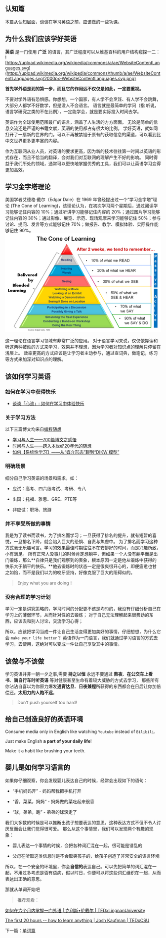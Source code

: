 ## 认知篇

本篇从认知层面，谈谈在学习英语之前，应该做的一些功课。

## 为什么我们应该学好英语

**英语** 是一门使用 **广泛** 的语言，其广泛程度可以从维基百科的用户结构窥探一二：
![https://upload.wikimedia.org/wikipedia/commons/a/ae/WebsiteContentLanguages.svg](https://upload.wikimedia.org/wikipedia/commons/thumb/a/ae/WebsiteContentLanguages.svg/2000px-WebsiteContentLanguages.svg.png)

**首先学外语是润的第一步，而且它的作用远不仅仅是如此，一定要重视。**

不要对学外语有恐惧感。你想想，一个国家，有人学不会烹饪、有人学不会跳舞，大部分人都学不好数学，但是没人不会语言。 语言就是最简单的学问（指 听说，语言学研究之类的不在此例），一定能学会，就是要实际投入时间去学。

英语作为全球使用范围最广的语言，涵盖了人生活的方方面面。
无论是简单的信息交流还是严谨的书籍文献，英语的使用都占有很大的比例。
学好英语，就如同打开了一扇新的世界的门，可以不再被禁锢于原有的获取信息的渠道，可以看到比中文世界更多更丰富的内容。

作为互联网从业人员，对英语的要求更高，因为新的技术往往第一时间以英语的形式存在，而且不恰当的翻译，会对我们对互联网的理解产生不好的影响。
同时得益于我们所处的领域，通常可以更快地掌握优秀的工具，我们可以让英语学习变得更加高效。

## 学习金字塔理论

美国学者艾德格·戴尔（Edgar Dale）在 1969 年曾经提出过一个“学习金字塔”理论 (The Cone of Learning)，该理论认为，在初次学习两个星期后，通过阅读学习能够记住内容的 10%；通过听讲学习能够记住内容的 20%；通过图片学习能够记住内容的 30%；通过影像、展览、示范、现场观摩来学习能够记住 50%；参与讨论、提问、发言等方式能够记住 70%；做报告、教学、模拟体验、实际操作能够记住 90%。
![ConeofLearning-old.png](../assets/ConeofLearning-old.png)

这一理论在语言学习领域有非常广泛的应用。
对于语言学习来说，仅仅依靠读和听这两种被动的方式来学习，效果并不理想，因为学习者对知识点的理解只停留在浅层上。
效率更高的方式应该是让学习者主动参与，通过查词典，做笔记，练习等方式来加深对知识点的理解。

## 该如何学习英语

### 如何在学习中获得快乐

- [谈谈「心流」: 如何在学习中体验快乐](https://mp.weixin.qq.com/s/UxgVRiZTsAgZ1TEPhIIPfQ)

### 关于学习方法

以下三篇博文均来自[编程随想](https://program-think.blogspot.com/)

- [学习与人生——700篇博文之感悟](https://program-think.blogspot.com/2020/12/Study-and-Life.html)
- [时间与人生——跨入本世纪20年代的随想](https://program-think.blogspot.com/2019/12/Time-and-Life.html)
- [如何【系统性学习】——从“媒介形态”聊到“DIKW 模型”](https://program-think.blogspot.com/2019/10/Systematic-Learning.html)

### 明确场景

细分自己学习英语的场景和需求，如：

- 应试：高考、四六级考试、考研、专八

- 出国：托福、雅思、GRE、PTE等

- 非应试：职场、旅游

### 并不享受所做的事情

我是为了读书而读书，为了排名而学习；一旦获得了排名的提升，就有短暂的喜悦，一旦排名下降，就会陷入巨大的恐惧、自责与焦虑中。
为了排名而学习这种方式毫无乐趣可言。学习的效果最佳时期往往不在安排好的时间，而是兴趣所致，小有满足。
所有正常人没事儿的时候肯定想躺平，但如果一个人没有躺平而是出门锻炼，那么**自律只是我们观察到的表象，根本原因一定是他从锻炼中获得的快乐大于躺平的快乐。**他去锻炼时的状态一定是很爽很开心的，即便疲惫也甘之如饴，而不是我们以为的咬牙坚持，好像克服了巨大的阻碍似的。

> Enjoy what you are doing！

### 没有合理的学习计划

学习一定是讲究策略的，学习时间的分配更不该是均匀的，我没有仔细分析自己在学习上的薄弱环节，从而针对性的去锻炼；
对于自己无法理解起来很费劲的东西，应该去和别人讨论，交流学习心得；

所以，应该把学习当成一件让自己生活变得更加美好的事情，仔细想想，为什么它会 `make your life better`？
英语作为一门语言，我们就通过学习语言的方式去学习，去使用，这绝对可以变成一件让自己享受其中的事情。

## 该做与不该做

学习英语并非一朝一夕之事,需要 **持之以恒**
永远不要通过 **熬夜**、**在公交车上看书**、**骑自行车时听英语** 等对健康甚至生命有着较大威胁的方式去学习，
那些所有你沾沾自喜以为你原力爆发**通宵达旦**、**日夜兼程**所获得的东西都会在日后让你加倍偿还。**太用力的人跑不远**。

> Don't push yourself too hard!

## 给自己创造良好的英语环境

Consume media only in English like watching `Youtube` instead of `Bilibili`. 

Just make English **a part of your daily life**!

Make it a habit like brushing your teeth.

## 婴儿是如何学习语言的

如果你仔细观察，你会发现婴儿表达自己的时候，经常会出现如下的语句：

- “手机妈妈开” - 妈妈帮我把手机打开

- “香，菜菜，妈妈” - 妈妈做的菜吃起来很香

- “球，弟弟，跑” - 弟弟的球滚走了

我们大多数的时候是可以推断出孩子想要表达的意思，这种表达方式不但不令人讨厌反而会让我们觉得很可爱。
那么从这个事情里，我们可以发现两个有趣的现象：

- 婴儿表达一个事情的时候，会把各种词汇混在一起，很可能是错乱的

- 父母在听取这类信息时是不会取笑孩子的，给孩子创造了非常安全的语言环境

所以，在一个安全的环境里，你会**自信的**表达自己。可以先把简单的词汇混在一起，不用过多考虑是否有语病，假以时日，你便可以将这些词汇组织在一起，从而表达出正确的意思。

那就从单词开始吧

> 推荐观看：

  [如何在六个月内掌握一门外语 | 克利斯•伦戴尔 | TEDxLingnanUniversity](https://www.youtube.com/watch?v=d0yGdNEWdn0)

  [The first 20 hours -- how to learn anything | Josh Kaufman | TEDxCSU](https://www.youtube.com/watch?v=5MgBikgcWnY)

下一篇：[单词篇](2-vocabulary.md)
